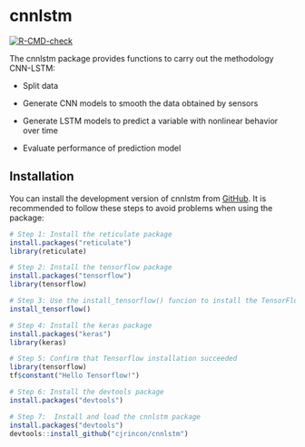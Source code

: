 
<!-- README.md is generated from README.Rmd. Please edit that file -->

# cnnlstm

<!-- badges: start -->

[![R-CMD-check](https://github.com/cjrincon/cnnlstm/actions/workflows/R-CMD-check.yaml/badge.svg)](https://github.com/cjrincon/cnnlstm/actions/workflows/R-CMD-check.yaml)
<!-- badges: end -->

The cnnlstm package provides functions to carry out the methodology
CNN-LSTM:

- Split data

- Generate CNN models to smooth the data obtained by sensors

- Generate LSTM models to predict a variable with nonlinear behavior
  over time

- Evaluate performance of prediction model

## Installation

You can install the development version of cnnlstm from
[GitHub](https://github.com/). It is recommended to follow these steps
to avoid problems when using the package:

``` r
# Step 1: Install the reticulate package
install.packages("reticulate")
library(reticulate)

# Step 2: Install the tensorflow package
install.packages("tensorflow")
library(tensorflow)

# Step 3: Use the install_tensorflow() funcion to install the TensorFlow module
install_tensorflow()

# Step 4: Install the keras package
install.packages("keras")
library(keras)

# Step 5: Confirm that Tensorflow installation succeeded
library(tensorflow)
tf$constant("Hello Tensorflow!")

# Step 6: Install the devtools package
install.packages("devtools")

# Step 7:  Install and load the cnnlstm package
install.packages("devtools")
devtools::install_github("cjrincon/cnnlstm")
```
